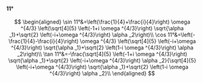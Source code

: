 #### 11°

$$
\begin{aligned}
\sin 11°&=\left(\frac{1}{4}+\frac{i}{4}\right) \omega ^{4/3} \left(\sqrt[4]{5} \left(-1+i \omega ^{4/3}\right) \sqrt{\alpha _1}+\sqrt{2} \left(-i+\omega ^{4/3}\right)
\alpha _2\right)\\
\cos 11°&=\left(-\frac{1}{4}-\frac{i}{4}\right) \omega ^{4/3} \left(\sqrt[4]{5} \left(-i+\omega ^{4/3}\right) \sqrt{\alpha _1}+\sqrt{2} \left(1-i \omega ^{4/3}\right)
\alpha _2\right)\\
\tan 11°&=-\frac{\sqrt[4]{5} \left(-1+i \omega ^{4/3}\right) \sqrt{\alpha _1}+\sqrt{2} \left(-i+\omega ^{4/3}\right) \alpha _2}{\sqrt[4]{5} \left(-i+\omega ^{4/3}\right)
\sqrt{\alpha _1}+\sqrt{2} \left(1-i \omega ^{4/3}\right) \alpha _2}\\
\end{aligned}
$$

